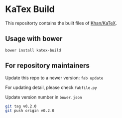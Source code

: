 # KaTex Build

This repositorty contains the built files of [Khan/KaTeX](https://github.com/Khan/KaTeX).


## Usage with bower

`bower install katex-build`


## For repository maintainers

Update this repo to a newer version: `fab update`

For updating detail, please check `fabfile.py`

Update version number in `bower.json`

```bash
git tag v0.2.0
git push origin v0.2.0
```
